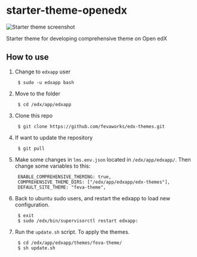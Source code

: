 # starter-theme-openedx

![Starter theme screenshot](screenshot.png)

Starter theme for developing comprehensive theme on Open edX

## How to use

1. Change to `edxapp` user

		$ sudo -u edxapp bash

2. Move to the folder

		$ cd /edx/app/edxapp

3. Clone this repo

		$ git clone https://github.com/fevaworks/edx-themes.git

4. If want to update the repository

		$ git pull
		
5. Make some changes in `lms.env.json` located in `/edx/app/edxapp/`. Then change some variables to this:

		ENABLE_COMPREHENSIVE_THEMING: true,
		COMPREHENSIVE_THEME_DIRS: ["/edx/app/edxapp/edx-themes"],
		DEFAULT_SITE_THEME: "feva-theme",

6. Back to ubuntu sudo users, and restart the edxapp to load new configuration.

		$ exit
		$ sudo /edx/bin/supervisorctl restart edxapp:

7. Run the `update.sh` script. To apply the themes.

		$ cd /edx/app/edxapp/themes/feva-theme/
		$ sh update.sh



